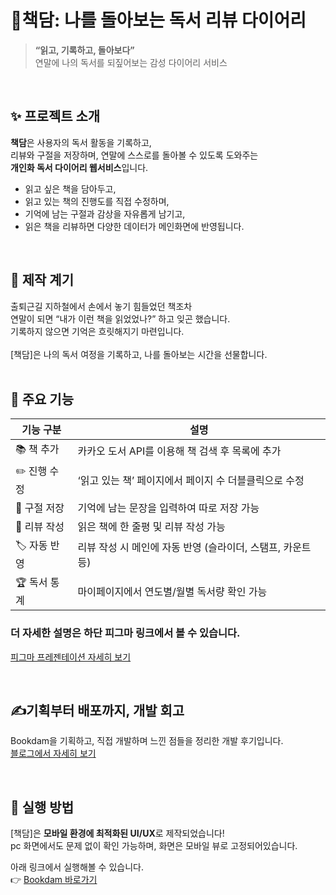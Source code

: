 # 📘책담: 나를 돌아보는 독서 리뷰 다이어리

> **“읽고, 기록하고, 돌아보다”**<br />
> 연말에 나의 독서를 되짚어보는 감성 다이어리 서비스
<br />

## ✨ 프로젝트 소개

**책담**은 사용자의 독서 활동을 기록하고,<br />
리뷰와 구절을 저장하며, 연말에 스스로를 돌아볼 수 있도록 도와주는<br />
**개인화 독서 다이어리 웹서비스**입니다.

- 읽고 싶은 책을 담아두고,
- 읽고 있는 책의 진행도를 직접 수정하며,
- 기억에 남는 구절과 감상을 자유롭게 남기고,
- 읽은 책을 리뷰하면 다양한 데이터가 메인화면에 반영됩니다.

<br />

## 🎯 제작 계기

출퇴근길 지하철에서 손에서 놓기 힘들었던 책조차<br />
연말이 되면 “내가 이런 책을 읽었었나?” 하고 잊곤 했습니다.<br />
기록하지 않으면 기억은 흐릿해지기 마련입니다.<br />
<br />
[책담]은 나의 독서 여정을 기록하고, 나를 돌아보는 시간을 선물합니다.<br />
<br />

## 🧩 주요 기능

| 기능 구분     | 설명                                   |
| --------- | ------------------------------------ |
| 📚 책 추가   | 카카오 도서 API를 이용해 책 검색 후 목록에 추가        |
| ✏️ 진행 수정  | ‘읽고 있는 책’ 페이지에서 페이지 수 더블클릭으로 수정      |
| 💬 구절 저장  | 기억에 남는 문장을 입력하여 따로 저장 가능             |
| 🌟 리뷰 작성  | 읽은 책에 한 줄평 및 리뷰 작성 가능                |
| 🏷️ 자동 반영 | 리뷰 작성 시 메인에 자동 반영 (슬라이더, 스탬프, 카운트 등) |
| 🏆 독서 통계  | 마이페이지에서 연도별/월별 독서량 확인 가능             |

### 더 자세한 설명은 하단 피그마 링크에서 볼 수 있습니다.

[피그마 프레젠테이션 자세히 보기](https://www.figma.com/deck/EZZThgqR6mO5C1e5aSAWE3/%EC%B1%85%EB%8B%B4-%EA%B8%B0%EC%88%A0%EC%8A%A4%ED%83%9D-%EB%B0%8F-%EB%8D%B0%EC%9D%B4%ED%84%B0-%ED%94%8C%EB%A1%9C%EC%9A%B0?node-id=1-95&t=p7kUNxM08sfCS3pT-1)

<br />


## ✍️기획부터 배포까지, 개발 회고

Bookdam을 기획하고, 직접 개발하며 느낀 점들을 정리한 개발 후기입니다.<br />
[블로그에서 자세히 보기](https://velog.io/@somv/series/%EA%B0%9C%EC%9D%B8-%ED%94%84%EB%A1%9C%EC%A0%9D%ED%8A%B8)

<br />

## 🚀 실행 방법
[책담]은 **모바일 환경에 최적화된 UI/UX**로 제작되었습니다!<br />
pc 화면에서도 문제 없이 확인 가능하며, 화면은 모바일 뷰로 고정되어있습니다.<br />

아래 링크에서 실행해볼 수 있습니다. <br />
👉 [Bookdam 바로가기](https://bookdam.vercel.app/)



